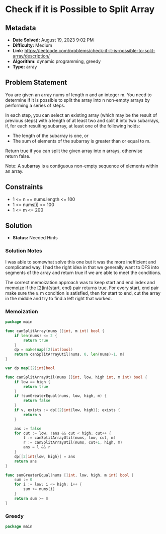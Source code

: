 # Check if it is Possible to Split Array

## Metadata

- **Date Solved:** August 19, 2023 9:02 PM
- **Difficulty:** Medium
- **Link:** https://leetcode.com/problems/check-if-it-is-possible-to-split-array/description/
- **Algorithm:** dynamic programming, greedy
- **Type:** array

## Problem Statement

You are given an array nums of length n and an integer m. You need to determine if it is possible to split the array into n non-empty arrays by performing a series of steps.

In each step, you can select an existing array (which may be the result of previous steps) with a length of at least two and split it into two subarrays, if, for each resulting subarray, at least one of the following holds:

- The length of the subarray is one, or
- The sum of elements of the subarray is greater than or equal to m.

Return true if you can split the given array into n arrays, otherwise return false.

Note: A subarray is a contiguous non-empty sequence of elements within an array.

## Constraints

- 1 <= n == nums.length <= 100
- 1 <= nums[i] <= 100
- 1 <= m <= 200

## Solution

- **Status:** Needed Hints

### Solution Notes

I was able to somewhat solve this one but it was the more inefficient and complicated way. I had the right idea in that we generally want to DFS into segments of the array and return true if we are able to meet the conditions.

The correct memoization approach was to keep start and end index and memoize if the [2]int{start, end} pair returns true. For every start, end pair make sure the ≥ m condition is satisfied, then for start to end, cut the array in the middle and try to find a left right that worked.


### Memoization

```go
package main

func canSplitArray(nums []int, m int) bool {
	if len(nums) <= 2 {
		return true
	}
	dp = make(map[[2]int]bool)
	return canSplitArrayUtil(nums, 0, len(nums)-1, m)
}

var dp map[[2]int]bool

func canSplitArrayUtil(nums []int, low, high int, m int) bool {
	if low == high {
		return true
	}
	if !sumGreaterEqual(nums, low, high, m) {
		return false
	}
	if v, exists := dp[[2]int{low, high}]; exists {
		return v
	}

	ans := false
	for cut := low; !ans && cut < high; cut++ {
		l := canSplitArrayUtil(nums, low, cut, m)
		r := canSplitArrayUtil(nums, cut+1, high, m)
		ans = l && r
	}
	dp[[2]int{low, high}] = ans
	return ans
}

func sumGreaterEqual(nums []int, low, high, m int) bool {
	sum := 0
	for i := low; i <= high; i++ {
		sum += nums[i]
	}
	return sum >= m
}
```

### Greedy

```go
package main
```
